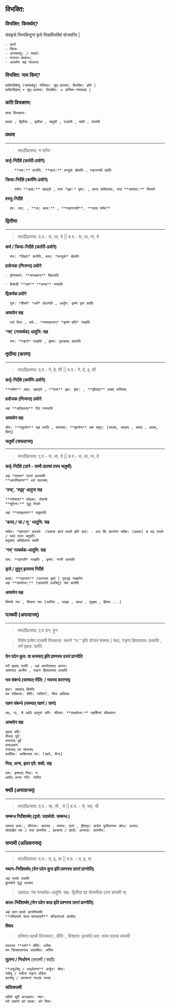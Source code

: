 ## विभक्ति:

### विभक्ति: किमर्थम्?

संस्कृते निम्नबिन्दुनां कृते भिन्नाविभक्तिं योजयन्ति |

```
- कर्ता
- क्रिया
- अन्यवस्तु: / पदार्थ:
- परस्पर-सम्बन्ध:
- अव्ययेन सह योजनम्
```

### विभक्ति: नाम किम्?

```
प्रातिपदिकेषु (नामपदेषु) योजिता: सुप्-प्रत्यया: विभक्ति: इति |
प्रातिपदिकम् + सुप्-प्रत्यया: विभक्ति: = अन्तिम-नामपदम् |
```

### कति विभक्तय:

```
सप्त विभक्तय:

प्रथमा , द्वितीया , तृतीया , चतुर्थी , पञ्चमी , षष्ठी , सप्तमी
```


### प्रथमा
<hr />

> मराठीप्रत्यया: न सन्ति
  
**कर्तृ-निर्देशे (कर्तरी-प्रयोगे)**
```
    **राम:** करोति, **बाल:** कन्दुकं खेलति , गङ्गानदी वहति
```
  
**क्रिया-निर्देशे (कर्मणि-प्रयोगे)**
```
    रामेण **आम्र:** खाद्यते , मया *वृक्ष:* दृष्ट: , कथा कथितव्या, मया **व्यायाम:** क्रियते
```

**वस्तु-निर्देशे**
```
  एष: राम: , **स: बाल:** , **गङ्गानदी**, **एतद् पर्णम्**
```

### द्वितीया
<hr />

> मराठीप्रत्यया: ए.व.- स, ला, ते ||  ब.व.- स, ला, ना, ते
  
**कर्म / क्रिया-निर्देशे (कर्तरी-प्रयोगे)**
```
  राम: *विहारं* करोति, बाल: *कन्दुकं* खेलति
```
  
**प्रयोजक (णिजन्त) प्रयोगे**
```
- द्रोणाचार्य: **पाण्डवान्** शिक्षयति

- कैकेयी **रामं** **वनम्** गमयति
```
  
**द्विकर्मक प्रयोगे**
```
  गुरु: *शिष्यं* *धर्मं* बोधयति , अर्जुन: कृष्णं वृत्तं वदति
```
  
**अव्ययेन सह**
```
  रामं विना , सर्व.. *नमस्कारान्* *कृष्णं प्रति* गच्छति
```

**'गम्' (गत्यर्थक) धातुभि: सह**
```
  राम: *गङ्गां* गच्छति , कृष्ण: द्वारकाम् आयाति
```

### तृतीया (करण)
<hr />

> मराठीप्रत्यया: ए.व.- ने, हे, शी ||  ब.व.- ने, हे, इ, शी

**कर्तृ-निर्देशे (कर्मणि-प्रयोगे)**
```
**रामेण** आम्र: खाद्यते , **मया** वृक्ष: दृष्ट: , **द्रौपद्या** अन्नम् पाचितम्
```

**प्रयोजक (णिजन्त) प्रयोगे**
```
अहं **बालिकया** गीतं गापयामि
```

**अव्ययेन सह**
```
भीम: **नकुलेन** सह तरति , चाणक्य: **कृष्णेन** समं चतुर: [सार्धम्, साकम् , समम् , अलम्, किम्]
```

**चतुर्थी (सम्प्रदानम्)**
<hr />

> मराठीप्रत्यया: ए.व.- स, ला, ते ||  ब.व.- स, ला, ना, ते

**कर्तृ-निर्देशे (दाने - यस्यै दातव्यं तस्य चतुर्थी)**
```
अहं *रामाय* राज्यं दास्यामि
**आपणिकाय** धनं दातव्यम्
```

**'रुच्', 'स्पृह्' धातुना सह**
```
**गणेशाय** मोदका: रोचन्ते
**शुरेभ्य:** युद्धं रोचते

अहं **संस्कृताय** स्पृहयति
```

**'कल्प् / जा / भू ' धातुभि: सह**
```
भक्ति: *ज्ञानाय* कल्पते  (भक्त्या ज्ञानं लभते इति अर्थ: - अत्र किं कारणेन भक्ति: (प्रथमा) च यद् लभते / फलं तस्य चतुर्थी)
प्रभुत्वम् अविवेकाय भवति
```

**'गम्' गत्यर्थक-धातुभि: सह**
```
राम: *गङ्गायै* गच्छति , कृष्ण: नगर्यै आयाति
```
**कृते / तुमुन्  इत्यस्य निर्देशे**
```
बाला: **पठनाय** (पठनस्य कृते ) गुरुगृहं गच्छन्ति
अहं **सस्येभ्य:** (सस्यानि वर्धयितुं) श्रमं करोमि
```

**अव्ययेन सह**
```
विष्णवे नमः , शिवाय नमः [स्वस्ति , स्वाहा , स्वधा , सुखम् , हितम् ...]
```

  
### पञ्चमी (अपादानम्)
<hr />

> मराठीप्रत्यया: ए.व.उन, हुन

> विशेष प्रायेण पञ्चमी विभक्त्या: स्थाने "त:" इति योजनं शक्यम् | यथा, गङ्गा हिमालयत: प्रभवति , पर्णं वृक्षत: पतति

**येन पदेन कुत: वा कस्मात् इति प्रश्नस्य उत्तरं प्राप्नोति**
```
पर्णं वृक्षात् पतति , अहं कार्यालयात् आगत:
आपणात् आनीतं , गङ्गा हिमालयात् प्रभवति
```

**भय संबन्धे (यस्मात् भीति: / भयस्य कारणम्)** 
```
बाल: व्याघ्रात् बिभेति
तव परीक्षाया: भीति: नास्ति?, भीता बालिका
```

**रक्षण संबन्धे (यस्मात् रक्षणं  / त्राणं)**
```
रक्ष्, पा, त्रै आदि धातुनां अपि: श्रीराम: **राक्षसेभ्य:** महर्षिगणं रक्षितवान्
```

**अव्ययेन सह** 
```
गृहात् बहि:
चैत्रात् पूर्व:
स्नानात् पूर्वं
दन्तधावनं
स्नानात् परं भोजनम्
कार्तिक: आश्विनात् पर: [ऋते, विना]
```

**भिन्न, अन्य, इतर एतै: शब्दै: सह**
```
राम: कृष्णात् भिन्न: न
धर्मात् अन्या गति: नास्ति
```
   
### षष्ठी (अपादानम्)
<hr />

> मराठीप्रत्यया: ए.व.- चा, ची , चे ||  ब.व. - चे, च्या, ची

**सम्बन्ध निर्देशार्थम् (द्वयो: पदार्थयो: सम्बन्ध:)** 
```
रामस्य दास:, वीणाया: वादनम् , रमाया: नृत्यं , द्रौपद्या: हासेन दुर्योधनस्य क्रोध: उत्पन्न:
लोकहितं मम / मया करणीयं , छात्राणां / छात्रै: अभ्यास: करणीय:
```

    
### सप्तमी (अधिकरणम्)
<hr />

> मराठीप्रत्यया: ए.व.- त, इ, या ||  ब.व. - त, इ, या

**स्थान-निर्देशार्थम् (येन पदेन कुत्र इति प्रश्नस्य उत्तरं प्राप्नोति)**
```
अहं भारते वसामि
कुरुक्षेत्रे युद्धं अभवत्
```

> अपवाद: गम् गत्यर्थक-धातुभि: सह- द्वितीया एव योजनीया (तत्र सप्तमी न)</p>

**काल-निर्देशार्थम् (येन पदेन कदा इति प्रश्नस्य उत्तरं प्राप्नोति)**
```
अहं प्रात:काले आगमिष्यामि
**रविवासरे सार्ध-सप्तवादने** क्रीडास्पर्धा आसीत्
```

**विषय**
> यस्मिन् पदार्थे तिरस्कार:, प्रीति: , विश्वास: इत्यादि भाव: तस्य पदस्य सप्तमी
```
भरतस्य **रामे** प्रीति: अस्ति
मम चित्रकलायाम् आसक्ति: अस्ति
```

**तुलना / निर्धारण** (सप्तमी / षष्ठी) 
```
**धनुर्धरेषु / धनुर्धराणां** अर्जुन: श्रेष्ठ:
नदीषु / नदीनां गङ्गा पवित्रा
काव्येषु / काव्यानां नाटकं रम्यम्
```

**सतिसप्तमी**
```
उदिते सूर्ये अन्धकार: नष्ट:
गते वसन्ते को काक: को पिक:
```



